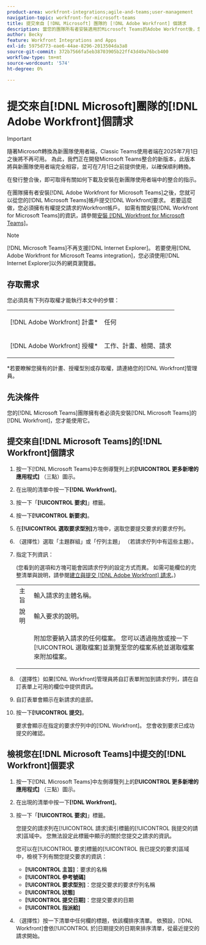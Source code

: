 ```yaml
---
product-area: workfront-integrations;agile-and-teams;user-management
navigation-topic: workfront-for-microsoft-teams
title: 提交來自 [!DNL Microsoft] 團隊的 [!DNL Adobe Workfront] 個請求
description: 當您的團隊所有者安裝適用於Microsoft Teams的Adobe Workfront後，您就可以從您的Microsoft Teams帳戶提交Workfront請求。 若要這麼做，您必須擁有有權提交請求的Workfront帳戶。 如需有關安裝適用於Microsoft Teams的Workfront的資訊，請參閱安裝適用於Microsoft Teams的Workfront 。
author: Becky
feature: Workfront Integrations and Apps
exl-id: 5975d773-eae6-44ae-8296-2013504da3a8
source-git-commit: 372b7566fa5eb38703905b22ff43d49a76bcb400
workflow-type: tm+mt
source-wordcount: '574'
ht-degree: 0%

---
```


# 提交來自[!DNL Microsoft]團隊的[!DNL Adobe Workfront]個請求

>[!IMPORTANT]
>
>隨著Microsoft轉換為新團隊使用者端，Classic Teams使用者端在2025年7月1日之後將不再可用。 為此，我們正在開發Microsoft Teams整合的新版本，此版本將與新團隊使用者端完全相容，並可在7月1日之前提供使用，以確保順利轉換。
>
>在發行整合後，即可取得有關如何下載及安裝在新團隊使用者端中的整合的指示。

在團隊擁有者安裝[!DNL Adobe Workfront for Microsoft Teams]之後，您就可以從您的[!DNL Microsoft Teams]帳戶提交[!DNL Workfront]要求。 若要這麼做，您必須擁有有權提交請求的Workfront帳戶。 如需有關安裝[!DNL Workfront for Microsoft Teams]的資訊，請參閱[安裝 [!DNL Workfront for Microsoft Teams]](../../workfront-integrations-and-apps/using-workfront-with-microsoft-teams/install-workfront-ms-teams.md)。

>[!NOTE]
>
>[!DNL Microsoft Teams]不再支援[!DNL Internet Explorer]。 若要使用[!DNL Adobe Workfront for Microsoft Teams integration]，您必須使用[!DNL Internet Explorer]以外的網頁瀏覽器。


## 存取需求

您必須具有下列存取權才能執行本文中的步驟：

<table style="table-layout:auto"> 
 <col> 
 <col> 
 <tbody> 
  <tr> 
   <td role="rowheader">[!DNL Adobe Workfront] 計畫*</td> 
   <td> <p>任何</p> </td> 
  </tr> 
  <tr> 
   <td role="rowheader">[!DNL Adobe Workfront] 授權*</td> 
   <td> <p>工作、計畫、檢閱、請求</p> </td> 
  </tr> 
 </tbody> 
</table>

&#42;若要瞭解您擁有的計畫、授權型別或存取權，請連絡您的[!DNL Workfront]管理員。

## 先決條件

您的[!DNL Microsoft Teams]團隊擁有者必須先安裝[!DNL Microsoft Teams]的[!DNL Workfront]，您才能使用它。

## 提交來自[!DNL Microsoft Teams]的[!DNL Workfront]個請求

1. 按一下[!DNL Microsoft Teams]中左側導覽列上的&#x200B;**[!UICONTROL 更多新增的應用程式]** （三點）圖示。

1. 在出現的清單中按一下&#x200B;**[!DNL Workfront]**。
1. 按一下「**[!UICONTROL 要求]**」標籤。
1. 按一下&#x200B;**[!UICONTROL 新要求]**。
1. 在&#x200B;**[!UICONTROL 選取要求型別]**&#x200B;方塊中，選取您要提交要求的要求佇列。
1. （選擇性）選取「主題群組」或「佇列主題」 （若請求佇列中有這些主題）。
1. 指定下列資訊：

   (您看到的選項和方塊可能會因請求佇列的設定方式而異。 如需可能欄位的完整清單與說明，請參閱[建立與提交 [!DNL Adobe Workfront] 請求](../../manage-work/requests/create-requests/create-submit-requests.md)。)

   <table style="table-layout:auto"> 
    <col> 
    <col> 
    <tbody> 
     <tr> 
      <td role="rowheader">主旨</td> 
      <td>輸入請求的主體名稱。</td> 
     </tr> 
     <tr> 
      <td role="rowheader">說明</td> 
      <td>輸入要求的說明。</td> 
     </tr> 
     <tr> 
      <td role="rowheader"> </td> 
      <td> <p>附加您要納入請求的任何檔案。 您可以透過拖放或按一下[!UICONTROL 選取檔案]並瀏覽至您的檔案系統並選取檔案來附加檔案。</p> </td> 
     </tr> 
    </tbody> 
   </table>

1. （選擇性）如果[!DNL Workfront]管理員將自訂表單附加到請求佇列，請在自訂表單上可用的欄位中提供資訊。
1. 自訂表單會顯示在新請求的底部。
1. 按一下&#x200B;**[!UICONTROL 提交]**。

   要求會顯示在指定的要求佇列中的[!DNL Workfront]。 您會收到要求已成功提交的確認。

## 檢視您在[!DNL Microsoft Teams]中提交的[!DNL Workfront]個要求

1. 按一下[!DNL Microsoft Teams]中左側導覽列上的&#x200B;**[!UICONTROL 更多新增的應用程式]** （三點）圖示。

1. 在出現的清單中按一下&#x200B;**[!DNL Workfront]**。
1. 按一下「**[!UICONTROL 要求]**」標籤。

   您提交的請求列在[!UICONTROL 請求]索引標籤的[!UICONTROL 我提交的請求]區域中。 您無法設定此標籤中顯示的關於您提交之請求的資訊。

   您可以在[!UICONTROL 要求]標籤的[!UICONTROL 我已提交的要求]區域中，檢視下列有關您提交要求的資訊：

   * **[!UICONTROL 主旨]**：要求的名稱
   * **[!UICONTROL 參考號碼]**
   * **[!UICONTROL 要求型別]**：您提交要求的要求佇列名稱
   * **[!UICONTROL 狀態]**
   * **[!UICONTROL 提交日期]**：您提交要求的日期
   * **[!UICONTROL 指派給]**

1. （選擇性）按一下清單中任何欄的標題，依該欄排序清單。 依預設，[!DNL Workfront]會依[!UICONTROL 於]日期提交的日期來排序清單，從最近提交的請求開始。
